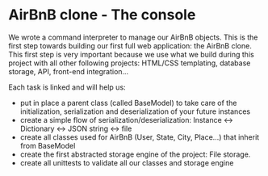 <h1>AirBnB clone - The console</h1>
<p>We wrote a command interpreter to manage our AirBnB objects.
This is the first step towards building our first full web application: the AirBnB clone. This first step is very important because we use what we build during this project with all other following projects: HTML/CSS templating, database storage, API, front-end integration…</p>

<p>Each task is linked and will help us:</p>
<ul>
    <li>put in place a parent class (called BaseModel) to take care of the initialization, serialization and deserialization of your future instances</li>
    <li>create a simple flow of serialization/deserialization: Instance <-> Dictionary <-> JSON string <-> file</li>
    <li>create all classes used for AirBnB (User, State, City, Place…) that inherit from BaseModel</li>
    <li>create the first abstracted storage engine of the project: File storage.</li>
    <li>create all unittests to validate all our classes and storage engine</li>
</ul>